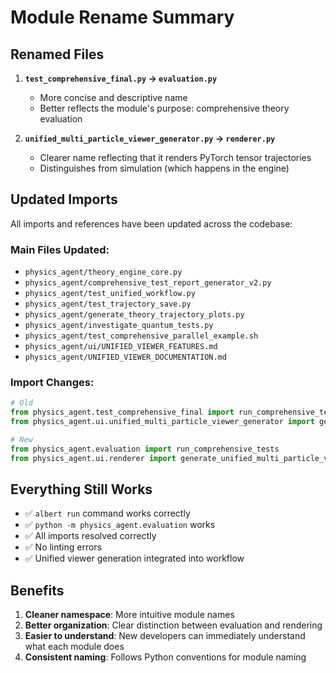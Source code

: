 # Module Rename Summary

## Renamed Files

1. **`test_comprehensive_final.py` → `evaluation.py`**
   - More concise and descriptive name
   - Better reflects the module's purpose: comprehensive theory evaluation
   
2. **`unified_multi_particle_viewer_generator.py` → `renderer.py`**
   - Clearer name reflecting that it renders PyTorch tensor trajectories
   - Distinguishes from simulation (which happens in the engine)

## Updated Imports

All imports and references have been updated across the codebase:

### Main Files Updated:
- `physics_agent/theory_engine_core.py`
- `physics_agent/comprehensive_test_report_generator_v2.py`
- `physics_agent/test_unified_workflow.py`
- `physics_agent/test_trajectory_save.py`
- `physics_agent/generate_theory_trajectory_plots.py`
- `physics_agent/investigate_quantum_tests.py`
- `physics_agent/test_comprehensive_parallel_example.sh`
- `physics_agent/ui/UNIFIED_VIEWER_FEATURES.md`
- `physics_agent/UNIFIED_VIEWER_DOCUMENTATION.md`

### Import Changes:
```python
# Old
from physics_agent.test_comprehensive_final import run_comprehensive_tests
from physics_agent.ui.unified_multi_particle_viewer_generator import generate_unified_multi_particle_viewer

# New
from physics_agent.evaluation import run_comprehensive_tests
from physics_agent.ui.renderer import generate_unified_multi_particle_viewer
```

## Everything Still Works

- ✅ `albert run` command works correctly
- ✅ `python -m physics_agent.evaluation` works
- ✅ All imports resolved correctly
- ✅ No linting errors
- ✅ Unified viewer generation integrated into workflow

## Benefits

1. **Cleaner namespace**: More intuitive module names
2. **Better organization**: Clear distinction between evaluation and rendering
3. **Easier to understand**: New developers can immediately understand what each module does
4. **Consistent naming**: Follows Python conventions for module naming